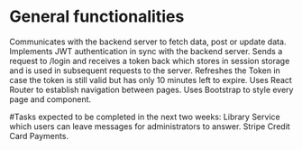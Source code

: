 # General functionalities
Communicates with the backend server to fetch data, post or update data.
Implements JWT authentication in sync with the backend server. Sends a request to /login and receives a token back which stores in session storage and is used in subsequent requests to the server. Refreshes the Token in case the token is still valid but has only 10 minutes left to expire.
Uses React Router to establish navigation between pages.
Uses Bootstrap to style every page and component.


#Tasks expected to be completed in the next two weeks:
Library Service which users can leave messages for administrators to answer.
Stripe Credit Card Payments.
